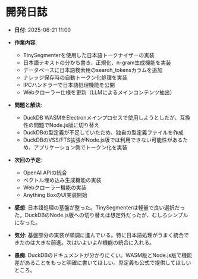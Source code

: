 # 開発日誌

- **日付**: 2025-06-21 11:00

- **作業内容**:
  - TinySegmenterを使用した日本語トークナイザーの実装
  - 日本語テキストの分かち書き、正規化、n-gram生成機能を実装
  - データベースに日本語検索用のsearch_tokensカラムを追加
  - ナレッジ保存時の自動トークン化処理を実装
  - IPCハンドラーで日本語処理機能を公開
  - Webクローラー仕様を更新（LLMによるメインコンテンツ抽出）

- **問題と解決**:
  - DuckDB WASMをElectronメインプロセスで使用しようとしたが、互換性の問題でNode.js版に切り替え
  - DuckDBの型定義が不足していたため、独自の型定義ファイルを作成
  - DuckDBのVSS/FTS拡張がNode.js版では利用できない可能性があるため、アプリケーション側でトークン化を実装

- **次回の予定**:
  - OpenAI APIの統合
  - ベクトル埋め込み生成機能の実装
  - Webクローラー機能の実装
  - Anything BoxのUI実装開始

- **感想**: 
  日本語処理の基盤が整った。TinySegmenterは軽量で良い選択だった。DuckDBのNode.js版への切り替えは想定外だったが、むしろシンプルになった。

- **気分**: 
  基盤部分の実装が順調に進んでいる。特に日本語処理がうまく統合できたのは大きな前進。次はいよいよAI機能の統合に入れる。

- **愚痴**: 
  DuckDBのドキュメントが分かりにくい。WASM版とNode.js版で機能差があることをもっと明確に書いてほしい。型定義も公式で提供してほしいところ。